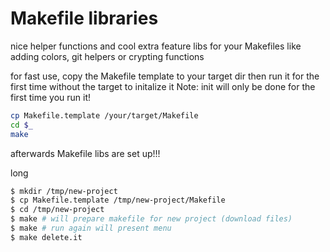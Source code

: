 # Makefile libraries

nice helper functions and cool extra feature libs for your Makefiles
like adding colors, git helpers or crypting functions

for fast use, copy the Makefile template to your target dir
then run it for the first time without the target to initalize it 
Note: init will only be done for the first time you run it!

```bash
cp Makefile.template /your/target/Makefile
cd $_
make
```
afterwards Makefile libs are set up!!!


long
```bash
$ mkdir /tmp/new-project
$ cp Makefile.template /tmp/new-project/Makefile
$ cd /tmp/new-project
$ make # will prepare makefile for new project (download files)
$ make # run again will present menu
$ make delete.it
```
